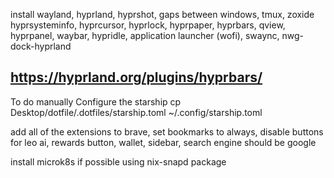 install wayland, hyprland, hyprshot, gaps between windows, tmux, zoxide
hyprsysteminfo, hyprcursor, hyprlock, hyprpaper, hyprbars, qview, hyprpanel,
waybar, hypridle, application launcher (wofi), swaync, nwg-dock-hyprland

https://hyprland.org/plugins/hyprbars/
---
To do manually
Configure the starship
cp Desktop/dotfile/.dotfiles/starship.toml ~/.config/starship.toml

add all of the extensions to brave, set bookmarks to always, disable buttons for leo ai, rewards button, wallet, sidebar, search engine should be google

install microk8s if possible using nix-snapd package